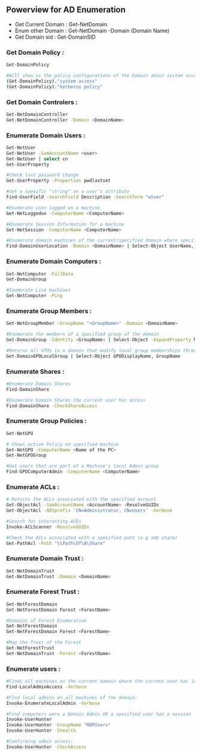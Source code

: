 ## Powerview for AD Enumeration
* Get Current Domain : Get-NetDomain
 * Enum other Domain : Get-NetDomain -Domain (Domain Name)
 * Get Domain sid : Get-DomainSID
### Get Domain Policy : 
```bash
Get-DomainPolicy

#Will show us the policy configurations of the Domain about system access or kerberos
(Get-DomainPolicy)."system access"
(Get-DomainPolicy)."kerberos policy"
```

### Get Domain Controlers :
```bash
Get-NetDomainController
Get-NetDomainController -Domain <DomainName>
```

### Enumerate Domain Users :
```bash 
Get-NetUser
Get-NetUser -SamAccountName <user> 
Get-NetUser | select cn
Get-UserProperty

#Check last password change
Get-UserProperty -Properties pwdlastset

#Get a spesific "string" on a user's attribute
Find-UserField -SearchField Description -SearchTerm "wtver"

#Enumerate user logged on a machine
Get-NetLoggedon -ComputerName <ComputerName>

#Enumerate Session Information for a machine
Get-NetSession -ComputerName <ComputerName>

#Enumerate domain machines of the current/specified domain where specific users are logged into
Find-DomainUserLocation -Domain <DomainName> | Select-Object UserName, SessionFromName
```

 ### Enumerate Domain Computers :
```bash 
Get-NetComputer -FullData
Get-DomainGroup

#Enumerate Live machines 
Get-NetComputer -Ping
```

### Enumerate Group Members :
```bash
Get-NetGroupMember -GroupName "<GroupName>" -Domain <DomainName>

#Enumerate the members of a specified group of the domain
Get-DomainGroup -Identity <GroupName> | Select-Object -ExpandProperty Member

#Returns all GPOs in a domain that modify local group memberships through Restricted Groups or Group Policy Preferences
Get-DomainGPOLocalGroup | Select-Object GPODisplayName, GroupName
```

### Enumerate Shares :
```bash
#Enumerate Domain Shares
Find-DomainShare

#Enumerate Domain Shares the current user has access
Find-DomainShare -CheckShareAccess
```

### Enumerate Group Policies :
```bash
Get-NetGPO

# Shows active Policy on specified machine
Get-NetGPO -ComputerName <Name of the PC>
Get-NetGPOGroup

#Get users that are part of a Machine's local Admin group
Find-GPOComputerAdmin -ComputerName <ComputerName>
```

### Enumerate ACLs :
```bash 
# Returns the ACLs associated with the specified account
Get-ObjectAcl -SamAccountName <AccountName> -ResolveGUIDs
Get-ObjectAcl -ADSprefix 'CN=Administrator, CN=Users' -Verbose

#Search for interesting ACEs
Invoke-ACLScanner -ResolveGUIDs

#Check the ACLs associated with a specified path (e.g smb share)
Get-PathAcl -Path "\\Path\Of\A\Share"
```

### Enumerate Domain Trust :
```bash
Get-NetDomainTrust
Get-NetDomainTrust -Domain <DomainName>
```

### Enumerate Forest Trust :
```bash
Get-NetForestDomain
Get-NetForestDomain Forest <ForestName>

#Domains of Forest Enumeration
Get-NetForestDomain
Get-NetForestDomain Forest <ForestName>

#Map the Trust of the Forest
Get-NetForestTrust
Get-NetDomainTrust -Forest <ForestName>
```

### Enumerate users :
```bash
#Finds all machines on the current domain where the current user has local admin access
Find-LocalAdminAccess -Verbose

#Find local admins on all machines of the domain:
Invoke-EnumerateLocalAdmin -Verbose

#Find computers were a Domain Admin OR a spesified user has a session
Invoke-UserHunter
Invoke-UserHunter -GroupName "RDPUsers"
Invoke-UserHunter -Stealth

#Confirming admin access:
Invoke-UserHunter -CheckAccess
```
